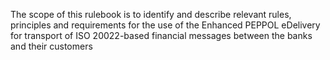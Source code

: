 The scope of this rulebook is to identify and describe relevant rules, principles and requirements for the use of the Enhanced PEPPOL eDelivery for transport of ISO 20022-based financial messages between the banks and their customers
